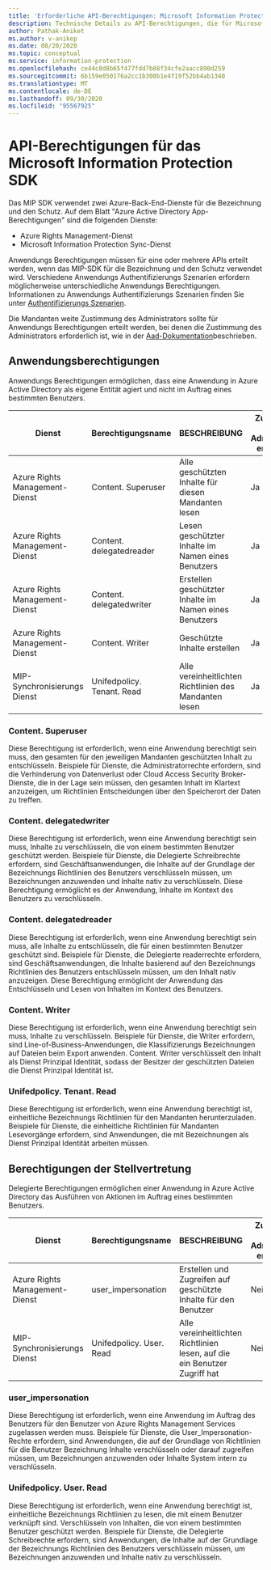 ```yaml
---
title: 'Erforderliche API-Berechtigungen: Microsoft Information Protection SDK'
description: Technische Details zu API-Berechtigungen, die für Microsoft Information Protection Software Development Kit-Vorgänge erforderlich sind.
author: Pathak-Aniket
ms.author: v-anikep
ms.date: 08/20/2020
ms.topic: conceptual
ms.service: information-protection
ms.openlocfilehash: ce44c0d8b65f477fdd7b08f34cfe2aacc890d259
ms.sourcegitcommit: 6b159e050176a2cc1b308b1e4f19f52bb4ab1340
ms.translationtype: MT
ms.contentlocale: de-DE
ms.lasthandoff: 09/30/2020
ms.locfileid: "95567925"
---
```

# <a name="api-permissions-for-the-microsoft-information-protection-sdk"></a>API-Berechtigungen für das Microsoft Information Protection SDK

Das MIP SDK verwendet zwei Azure-Back-End-Dienste für die Bezeichnung und den Schutz. Auf dem Blatt "Azure Active Directory App-Berechtigungen" sind die folgenden Dienste:

- Azure Rights Management-Dienst
- Microsoft Information Protection Sync-Dienst

Anwendungs Berechtigungen müssen für eine oder mehrere APIs erteilt werden, wenn das MIP-SDK für die Bezeichnung und den Schutz verwendet wird. Verschiedene Anwendungs Authentifizierungs Szenarien erfordern möglicherweise unterschiedliche Anwendungs Berechtigungen. Informationen zu Anwendungs Authentifizierungs Szenarien finden Sie unter [Authentifizierungs Szenarien](/azure/active-directory/develop/authentication-flows-app-scenarios).

Die Mandanten weite Zustimmung des Administrators sollte für Anwendungs Berechtigungen erteilt werden, bei denen die Zustimmung des Administrators erforderlich ist, wie in der [Aad-Dokumentation](/azure/active-directory/manage-apps/grant-admin-consent#grant-admin-consent-in-app-registrations)beschrieben.

## <a name="application-permissions"></a>Anwendungsberechtigungen

Anwendungs Berechtigungen ermöglichen, dass eine Anwendung in Azure Active Directory als eigene Entität agiert und nicht im Auftrag eines bestimmten Benutzers.

| Dienst                         | Berechtigungsname           | BESCHREIBUNG                                  | Zustimmung des Administrators erforderlich |
| ------------------------------- | ------------------------- | -------------------------------------------- | ---------------------- |
| Azure Rights Management-Dienst | Content. Superuser         | Alle geschützten Inhalte für diesen Mandanten lesen   | Ja                    |
| Azure Rights Management-Dienst | Content. delegatedreader   | Lesen geschützter Inhalte im Namen eines Benutzers   | Ja                    |
| Azure Rights Management-Dienst | Content. delegatedwriter   | Erstellen geschützter Inhalte im Namen eines Benutzers | Ja                    |
| Azure Rights Management-Dienst | Content. Writer            | Geschützte Inhalte erstellen                     | Ja                    |
| MIP-Synchronisierungs Dienst                | Unifedpolicy. Tenant. Read | Alle vereinheitlichten Richtlinien des Mandanten lesen      | Ja                    |

### <a name="contentsuperuser"></a>Content. Superuser

Diese Berechtigung ist erforderlich, wenn eine Anwendung berechtigt sein muss, den gesamten für den jeweiligen Mandanten geschützten Inhalt zu entschlüsseln. Beispiele für Dienste, die Administratorrechte erfordern, sind die Verhinderung von Datenverlust oder Cloud Access Security Broker-Dienste, die in der Lage sein müssen, den gesamten Inhalt im Klartext anzuzeigen, um Richtlinien Entscheidungen über den Speicherort der Daten zu treffen.  

### <a name="contentdelegatedwriter"></a>Content. delegatedwriter

Diese Berechtigung ist erforderlich, wenn eine Anwendung berechtigt sein muss, Inhalte zu verschlüsseln, die von einem bestimmten Benutzer geschützt werden. Beispiele für Dienste, die Delegierte Schreibrechte erfordern, sind Geschäftsanwendungen, die Inhalte auf der Grundlage der Bezeichnungs Richtlinien des Benutzers verschlüsseln müssen, um Bezeichnungen anzuwenden und Inhalte nativ zu verschlüsseln. Diese Berechtigung ermöglicht es der Anwendung, Inhalte im Kontext des Benutzers zu verschlüsseln.

### <a name="contentdelegatedreader"></a>Content. delegatedreader

Diese Berechtigung ist erforderlich, wenn eine Anwendung berechtigt sein muss, alle Inhalte zu entschlüsseln, die für einen bestimmten Benutzer geschützt sind. Beispiele für Dienste, die Delegierte readerrechte erfordern, sind Geschäftsanwendungen, die Inhalte basierend auf den Bezeichnungs Richtlinien des Benutzers entschlüsseln müssen, um den Inhalt nativ anzuzeigen. Diese Berechtigung ermöglicht der Anwendung das Entschlüsseln und Lesen von Inhalten im Kontext des Benutzers.

### <a name="contentwriter"></a>Content. Writer

Diese Berechtigung ist erforderlich, wenn eine Anwendung berechtigt sein muss, Inhalte zu verschlüsseln. Beispiele für Dienste, die Writer erfordern, sind Line-of-Business-Anwendungen, die Klassifizierungs Bezeichnungen auf Dateien beim Export anwenden. Content. Writer verschlüsselt den Inhalt als Dienst Prinzipal Identität, sodass der Besitzer der geschützten Dateien die Dienst Prinzipal Identität ist.

### <a name="unifiedpolicytenantread"></a>Unifedpolicy. Tenant. Read

Diese Berechtigung ist erforderlich, wenn eine Anwendung berechtigt ist, einheitliche Bezeichnungs Richtlinien für den Mandanten herunterzuladen. Beispiele für Dienste, die einheitliche Richtlinien für Mandanten Lesevorgänge erfordern, sind Anwendungen, die mit Bezeichnungen als Dienst Prinzipal Identität arbeiten müssen.

## <a name="delegated-permissions"></a>Berechtigungen der Stellvertretung

Delegierte Berechtigungen ermöglichen einer Anwendung in Azure Active Directory das Ausführen von Aktionen im Auftrag eines bestimmten Benutzers.

| Dienst                         | Berechtigungsname         | BESCHREIBUNG                                      | Zustimmung des Administrators erforderlich |
| ------------------------------- | ----------------------- | ------------------------------------------------ | ---------------------- |
| Azure Rights Management-Dienst | user_impersonation      | Erstellen und Zugreifen auf geschützte Inhalte für den Benutzer | Nein                     |
| MIP-Synchronisierungs Dienst                | Unifedpolicy. User. Read | Alle vereinheitlichten Richtlinien lesen, auf die ein Benutzer Zugriff hat   | Nein                     |

### <a name="user_impersonation"></a>user_impersonation

Diese Berechtigung ist erforderlich, wenn eine Anwendung im Auftrag des Benutzers für den Benutzer von Azure Rights Management Services zugelassen werden muss. Beispiele für Dienste, die User_Impersonation-Rechte erfordern, sind Anwendungen, die auf der Grundlage von Richtlinien für die Benutzer Bezeichnung Inhalte verschlüsseln oder darauf zugreifen müssen, um Bezeichnungen anzuwenden oder Inhalte System intern zu verschlüsseln.
  
### <a name="unifiedpolicyuserread"></a>Unifedpolicy. User. Read

Diese Berechtigung ist erforderlich, wenn eine Anwendung berechtigt ist, einheitliche Bezeichnungs Richtlinien zu lesen, die mit einem Benutzer verknüpft sind. Verschlüsseln von Inhalten, die von einem bestimmten Benutzer geschützt werden. Beispiele für Dienste, die Delegierte Schreibrechte erfordern, sind Anwendungen, die Inhalte auf der Grundlage der Bezeichnungs Richtlinien des Benutzers verschlüsseln müssen, um Bezeichnungen anzuwenden und Inhalte nativ zu verschlüsseln.